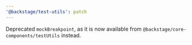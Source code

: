```yaml
---
'@backstage/test-utils': patch
---
```


Deprecated `mockBreakpoint`, as it is now available from `@backstage/core-components/testUtils` instead.
